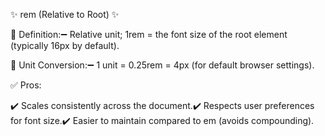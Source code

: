 ✨ rem (Relative to Root) ✨

🔹 Definition:➖ Relative unit; 1rem = the font size of the root <html> element (typically 16px by default).

🔹 Unit Conversion:➖ 1 unit = 0.25rem = 4px (for default browser settings).

✅ Pros:

✔️ Scales consistently across the document.✔️ Respects user preferences for font size.✔️ Easier to maintain compared to em (avoids compounding).